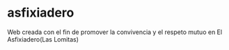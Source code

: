 # asfixiadero
Web creada con el fin de promover la convivencia y el respeto mutuo en El Asfixiadero(Las Lomitas)
